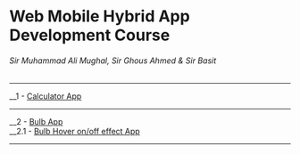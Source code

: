 # Web Mobile Hybrid App Development Course 

###### Sir Muhammad Ali Mughal, Sir Ghous Ahmed & Sir Basit   

<hr>
 
__1 - [Calculator App](http://calculator-app-by-gorsi.surge.sh/) <hr>

__2 - [Bulb App](http://bulb-app-by-gorsi.surge.sh/) <br>
      __2.1 - [Bulb Hover on/off effect App](http://bulb-hover-app-by-gorsi.surge.sh/)
      
 <hr>     

